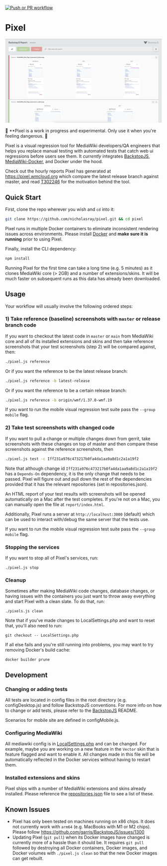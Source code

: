 [![Push or PR workflow](https://github.com/nicholasray/pixel/actions/workflows/push.yml/badge.svg)](https://github.com/nicholasray/pixel/actions/workflows/push.yml)

# Pixel

![Visual regression HTML reporter showing failing and passing tests](reporter.png)

🚨 **Pixel is a work in progress and experimental. Only use it when you're feeling dangerous. 🚨

Pixel is a visual regression tool for MediaWiki developers/QA engineers that
helps you replace manual testing with automated tests that catch web ui
regressions before users see them. It *currently* integrates
[BackstopJS](https://github.com/garris/BackstopJS),
[MediaWiki-Docker](https://www.mediawiki.org/wiki/MediaWiki-Docker), and Docker
under the hood.

Check out the hourly reports Pixel has generated at https://pixel.wmcloud.org
which compare the latest release branch against master, and read
[T302246](https://phabricator.wikimedia.org/T302246) for the motivation behind
the tool.

## Quick Start

First, clone the repo wherever you wish and `cd` into it:

```sh
git clone https://github.com/nicholasray/pixel.git && cd pixel
```

Pixel runs in multiple Docker containers to eliminate inconsistent rendering
issues across environments. Please install [Docker](https://docs.docker.com/get-docker/) and 
**make sure it is running** prior to using Pixel.

Finally, install the CLI dependency:

```sh
npm install
```

Running Pixel for the first time can take a long time (e.g. 5 minutes) as it clones MediaWiki core (> 2GB) and a number of extensions/skins. It will be much faster on subsequent runs as this data has already been downloaded.

## Usage

Your workflow will usually involve the following ordered steps:

### 1) Take reference (baseline) screenshots with `master` or release branch code

If you want to checkout the latest code in `master` or `main` from MediaWiki
core and all of its installed extensions and skins and then take reference
screenshots that your test screenshots (step 2) will be compared against, then:

```sh
./pixel.js reference

```

Or if you want the reference to be the latest release branch:

```sh
./pixel.js reference -b latest-release
```

Or if you want the reference to be a certain release branch:

```sh
./pixel.js reference -b origin/wmf/1.37.0-wmf.19
```

If you want to run the mobile visual regression test suite pass the `--group mobile` flag.

### 2) Take test screenshots with changed code

If you want to pull a change or multiple changes down from gerrit, take screenshots with these changes on top of master and then compare these screenshots against the reference screenshots, then

```sh
./pixel.js test -c Iff231a976c473217b0fa4da1aa9a8d1c2a1a19f2
```

Note that although change id `Iff231a976c473217b0fa4da1aa9a8d1c2a1a19f2` has a
`Depends-On` dependency, it is the only change that needs to be passed. Pixel
will figure out and pull down the rest of the dependencies provided that it has
the relevant repositories (set in repositories.json).

An HTML report of your test results with screenshots will be opened
automatically on a Mac after the test completes. If you're not on a Mac, you can
manually open the file at `report/index.html`.

Additionally, Pixel runs a server at `http://localhost:3000` (default) which can
be used to interact with/debug the same server that the tests use.

If you want to run the mobile visual regression test suite pass the `--group mobile` flag.

### Stopping the services

If you want to stop all of Pixel's services, run:

```
./pixel.js stop
```

### Cleanup

Sometimes after making MediaWiki code changes, database changes, or having
issues with the containers you just want to throw away everything and start
Pixel with a clean slate. To do that, run:

```
./pixels.js clean
```

Note that if you've made changes to LocalSettings.php and want to reset that,
you'll also need to run:

```
git checkout -- LocalSettings.php
```

If all else fails and you're still running into problems, you may want to try removing Docker's build cache:

```
docker builder prune
```

## Development

### Changing or adding tests

All tests are located in config files in the root directory (e.g.
configDesktop.js) and follow BackstopJS conventions. For more info on how to
change or add tests, please refer to the
[BackstopJS](https://github.com/garris/BackstopJS) README.

Scenarios for mobile site are defined in configMobile.js.

### Configuring MediaWiki

All mediawiki config is in [LocalSettings.php](LocalSettings.php) and can be
changed. For example, maybe you are working on a new feature in the `Vector`
skin that is feature flagged and want to enable it. All changes made in this
file will be automatically reflected in the Docker services without having to
restart them.

### Installed extensions and skins

Pixel ships with a number of MediaWiki extensions and skins already installed.
Please reference the [repositories.json](repositories.json) file to see a
list of these.

## Known Issues

* Pixel has only been tested on machines running on x86 chips. It does not currently work with `arm64` (e.g. MacBooks with M1 or M2 chips). Please follow https://github.com/garris/BackstopJS/issues/1300 
* Updating Pixel (`git pull`) when its Docker images have changed is currently more of a hassle than it should be. It requires `git pull` followed by destroying all Docker containers, Docker images, and Docker volumes with `./pixel.js clean` so that the new Docker images can get rebuilt.

